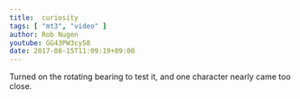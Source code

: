 ```yaml
---
title:  curiosity
tags: [ "mt3", "video" ]
author: Rob Nugen
youtube: GG43PW3cy58
date: 2017-08-15T11:09:19+09:00
---
```


Turned on the rotating bearing to test it, and one character nearly
came too close.
